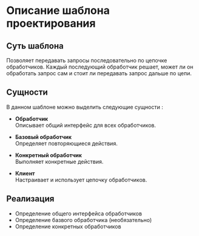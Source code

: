 # Описание шаблона проектирования

## Суть шаблона
Позволяет передавать запросы последовательно по цепочке обработчиков. Каждый последующий обработчик решает, может ли он обработать запрос сам и стоит ли передавать запрос дальше по цепи.

## Сущности
В данном шаблоне можно выделить следующие сущности :    
* **Обработчик**  
Описывает общий интерфейс для всех обработчиков.

* **Базовый обработчик**  
Определяет повторяющиеся действия.

* **Конкретный обработчик**  
Выполняет конкретные действия.

* **Клиент**  
Настраивает и использует цепочку обработчиков.

## Реализация
* Определение общего интерфейса обработчиков
* Определение базвого обработчика (необязательно)
* Определение конкретных обработчиков 